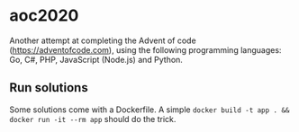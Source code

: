 # aoc2020
Another attempt at completing the Advent of code (https://adventofcode.com), using the following programming languages: Go, C#, PHP, JavaScript (Node.js) and Python.

## Run solutions
Some solutions come with a Dockerfile. A simple `docker build -t app . && docker run -it --rm app` should do the trick.
